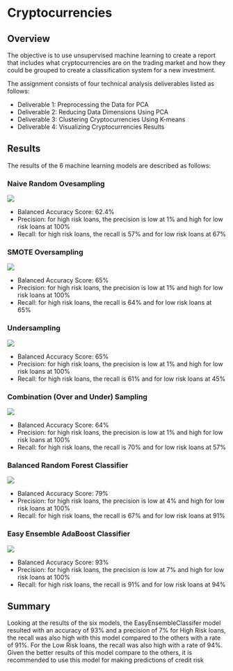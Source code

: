 # Cryptocurrencies

## Overview 

The objective is to use unsupervised machine learning to create a report that includes what cryptocurrencies are on the trading market and how they could be grouped to create a classification system for a new investment. 

The assignment consists of four technical analysis deliverables listed as follows:

* Deliverable 1: Preprocessing the Data for PCA
* Deliverable 2: Reducing Data Dimensions Using PCA
* Deliverable 3: Clustering Cryptocurrencies Using K-means
* Deliverable 4: Visualizing Cryptocurrencies Results

## Results
The results of the 6 machine learning models are described as follows:

### Naive Random Ovesampling

![](Resources/Naive_Random_Oversampling.png)

* Balanced Accuracy Score: 62.4%
* Precision: for high risk loans, the precision is low at 1% and high for low risk loans at 100%
* Recall: for high risk loans, the recall is 57% and for low risk loans at 67%  

### SMOTE Oversampling

![](Resources/SMOTE_Oversampling.png)

* Balanced Accuracy Score: 65%
* Precision: for high risk loans, the precision is low at 1% and high for low risk loans at 100%
* Recall: for high risk loans, the recall is 64% and for low risk loans at 65%

### Undersampling

![](Resources/Undersampling.png)

* Balanced Accuracy Score: 65%
* Precision: for high risk loans, the precision is low at 1% and high for low risk loans at 100%
* Recall: for high risk loans, the recall is 61% and for low risk loans at 45%


### Combination (Over and Under) Sampling

![](Resources/Combination_(Over_and_Under)_sampling.png)

* Balanced Accuracy Score: 64%
* Precision: for high risk loans, the precision is low at 1% and high for low risk loans at 100%
* Recall: for high risk loans, the recall is 70% and for low risk loans at 57%


### Balanced Random Forest Classifier

![](Resources/BalancedRandomForestClass.png)

* Balanced Accuracy Score: 79%
* Precision: for high risk loans, the precision is low at 4% and high for low risk loans at 100%
* Recall: for high risk loans, the recall is 67% and for low risk loans at 91%


### Easy Ensemble AdaBoost Classifier

![](Resources/EasyEnsembleClass.png)

* Balanced Accuracy Score: 93%
* Precision: for high risk loans, the precision is low at 7% and high for low risk loans at 100%
* Recall: for high risk loans, the recall is 91% and for low risk loans at 94%

## Summary
Looking at the results of the six models, the EasyEnsembleClassifer model resulted with an accuracy of 93% and a precision of 7% for High Risk loans, the recall was also high with this model compared to the others with a rate of 91%. For the Low Risk loans, the recall was also high with a rate of 94%. Given the better results of this model compare to the others, it is recommended to use this model for making predictions of credit risk
